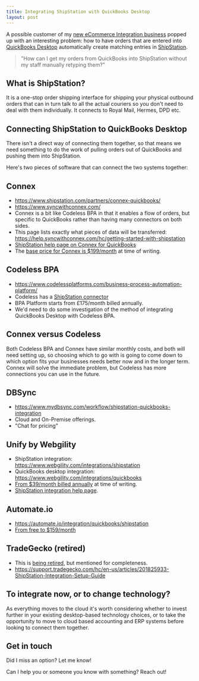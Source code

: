 ```yaml
---
title: Integrating ShipStation with QuickBooks Desktop
layout: post
---
```


A possible customer of my [new eCommerce Integration
business](https://ecommerceintegrations.co.uk/) popped up with an interesting
problem: how to have orders that are entered into [QuickBooks
Desktop](https://quickbooks.intuit.com/desktop/) automatically create matching
entries in [ShipStation](https://www.shipstation.com/).

> "How can I get my orders from QuickBooks into ShipStation without my staff manually retyping them?"

## What is ShipStation?

It is a one-stop order shipping interface for shipping your physical outbound
orders that can in turn talk to all the actual couriers so you don't need to
deal with them individually. It connects to Royal Mail, Hermes, DPD etc.

## Connecting ShipStation to QuickBooks Desktop

There isn't a direct way of connecting them together, so that means we need
something to do the work of pulling orders out of QuickBooks and pushing them
into ShipStation.

Here's two pieces of software that can connect the two systems together:

## Connex

* <https://www.shipstation.com/partners/connex-quickbooks/>
* <https://www.syncwithconnex.com/>
* Connex is a bit like Codeless BPA in that it enables a flow of orders, but specific to QuickBooks rather than having many connectors on both sides.
* This page lists exactly what pieces of data will be transferred: <https://help.syncwithconnex.com/hc/getting-started-with-shipstation>
* [ShipStation help page on Connex for QuickBooks](https://help.shipstation.com/hc/en-us/articles/360026142191#UUID-b13db029-1f01-b9b8-52f3-71e0c4caa0be)
* The [base price for Connex is $199/month](https://www.syncwithconnex.com/products-2/) at time of writing.

## Codeless BPA

* <https://www.codelessplatforms.com/business-process-automation-platform/>
* Codeless has a [ShipStation connector](https://www.codelessplatforms.com/connectors/shipstation-integration/)
* BPA Platform starts from £175/month billed annually.
* We'd need to do some investigation of the method of integrating QuickBooks Desktop with Codeless BPA.

## Connex versus Codeless

Both Codeless BPA and Connex have similar monthly costs, and both will need
setting up, so choosing which to go with is going to come down to which option
fits your businesses needs better now and in the longer term. Connex will solve
the immediate problem, but Codeless has more connections you can use in the
future.

## DBSync

* <https://www.mydbsync.com/workflow/shipstation-quickbooks-integration>
* Cloud and On-Premise offerings.
* "Chat for pricing"

## Unify by Webgility

* ShipStation integration: <https://www.webgility.com/integrations/shipstation>
* QuickBooks desktop integration: <https://www.webgility.com/integrations/quickbooks>
* [From $39/month billed annually](https://www.webgility.com/pricing) at time of writing.
* [ShipStation integration help page](https://help.shipstation.com/hc/en-us/articles/360025856492-Unify-by-Webgility?queryID=2ab3382fc895786ba9cda0cfbc556a5b).

## Automate.io

* <https://automate.io/integration/quickbooks/shipstation>
* [From free to $159/month](https://automate.io/pricing)

## TradeGecko (retired)

* This is [being retired](https://www.tradegecko.com/sunset), but mentioned for completeness.
* <https://support.tradegecko.com/hc/en-us/articles/201825933-ShipStation-Integration-Setup-Guide>

## To integrate now, or to change technology?

As everything moves to the cloud it's worth considering whether to invest
further in your existing desktop-based technology choices, or to take the
opportunity to move to cloud based accounting and ERP systems before looking to
connect them together.

## Get in touch

Did I miss an option? Let me know!

Can I help you or someone you know with something? Reach out!
